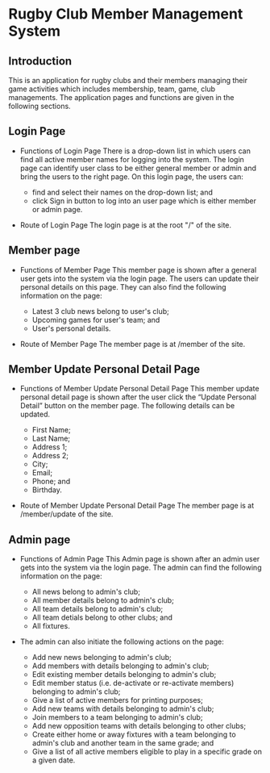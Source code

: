# Rugby Club Member Management System

## Introduction

This is an application for rugby clubs and their members managing their game activities which includes membership, team, game, club managements. The application pages and functions are given in the following sections.

## Login Page

- Functions of Login Page
  There is a drop-down list in which users can find all active member names for logging into the system. The login page can identify user class to be either general member or admin and bring the users to the right page. On this login page, the users can:

  - find and select their names on the drop-down list; and
  - click Sign in button to log into an user page which is either member or admin page.

- Route of Login Page
  The login page is at the root "/" of the site.

## Member page

- Functions of Member Page
  This member page is shown after a general user gets into the system via the login page. The users can update their personal details on this page. They can also find the following information on the page:

  - Latest 3 club news belong to user's club;
  - Upcoming games for user's team; and
  - User's personal details.

- Route of Member Page
  The member page is at /member of the site.

## Member Update Personal Detail Page

- Functions of Member Update Personal Detail Page
  This member update personal detail page is shown after the user click the “Update Personal Detail” button on the member page. The following details can be updated.

  - First Name;
  - Last Name;
  - Address 1;
  - Address 2;
  - City;
  - Email;
  - Phone; and
  - Birthday.

- Route of Member Update Personal Detail Page
  The member page is at /member/update of the site.

## Admin page

- Functions of Admin Page
  This Admin page is shown after an admin user gets into the system via the login page. The admin can find the following information on the page:

  - All news belong to admin's club;
  - All member details belong to admin's club;
  - All team details belong to admin's club;
  - All team detials belong to other clubs; and
  - All fixtures.

- The admin can also initiate the following actions on the page:

  - Add new news belonging to admin's club;
  - Add members with details belonging to admin's club;
  - Edit existing member details belonging to admin's club;
  - Edit member status (i.e. de-activate or re-activate members) belonging to admin's club;
  - Give a list of active members for printing purposes;
  - Add new teams with details belonging to admin's club;
  - Join members to a team belonging to admin's club;
  - Add new opposition teams with details belonging to other clubs;
  - Create either home or away fixtures with a team belonging to admin's club and another team in the same grade; and
  - Give a list of all active members eligible to play in a specific grade on a given date.
